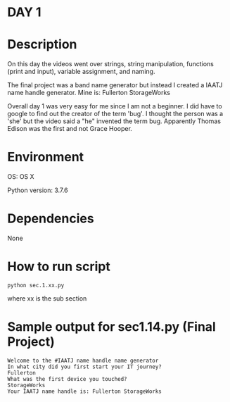 
# DAY 1

# Description
On this day the videos went over strings, string manipulation, functions (print
and input), variable assignment, and naming.  

The final project was a band name generator but instead I created a IAATJ name
handle generator. Mine is: Fullerton StorageWorks

Overall day 1 was very easy for me since I am not a beginner.  I did have to
google to find out the creator of the term 'bug'.  I thought the person was a
'she' but the video said a "he" invented the term bug.  Apparently Thomas Edison
was the first and not Grace Hooper.

# Environment
OS: OS X

Python version: 3.7.6

# Dependencies
None

# How to run script
```
python sec.1.xx.py 
```
where xx is the sub section

# Sample output for sec1.14.py (Final Project)
```
Welcome to the #IAATJ name handle name generator
In what city did you first start your IT journey?
Fullerton
What was the first device you touched?
StorageWorks
Your IAATJ name handle is: Fullerton StorageWorks
```